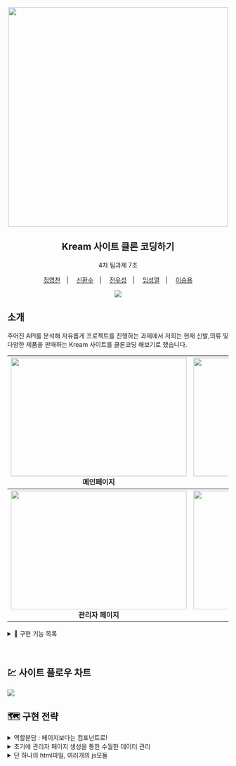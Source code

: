 <div align='center'>
<img src ="https://kream.co.kr/_nuxt/img/login_title.9f9ccc8.png" width="500">
<h2>Kream 사이트 클론 코딩하기</h2>
4차 팀과제 7조

<a href="https://github.com/jyc-coder">정영찬</a>　|　
<a href="https://github.com/whansoo">신환수</a>　|　
<a href="https://github.com/wooseongjeon">전우성</a>　|　
<a href="https://github.com/sung34">임성열</a>　|　
<a href="https://github.com/yong8048">이승용</a>

</div>

<div align="center">
  <img src="https://img.shields.io/badge/node-16.13.1-339933?logo=node.js"> 
</div>

## 소개

주어진 API를 분석해 자유롭게 프로젝트를 진행하는 과제에서 저희는 현재 신발,의류 및 다양한 제품을 판매하는 Kream 사이트를 클론코딩 해보기로 했습니다.

<div align="center">
<table>
<tr>
    <th>
      <div >
        <img src="https://user-images.githubusercontent.com/56331400/222455424-a3fbbd8d-5936-4c43-bad2-3f51454e5747.gif" width="400" height="270">
      </div>
      <div align="center">
      메인페이지
      </div>
    </th>
    <th>
      <div>
        <img src="https://user-images.githubusercontent.com/56331400/222457535-a209af80-d251-4886-9397-2c8f49dbb730.gif" width="400" height="270">
      </div>
     <div align="center">
      상점 페이지
      </div>
    </th>
  </tr>
  <tr>
    <th>
      <div>
        <img src="https://user-images.githubusercontent.com/56331400/222487198-d125f96d-db74-4b09-aecb-e6b6499e2532.gif" width="400" height="270">
      </div>
      <div align="center">
      관리자 페이지
      </div>
    </th>
    <th>
      <div>
       <div>
        <img src="https://user-images.githubusercontent.com/56331400/222461250-308adb76-e7c8-40b7-afb8-846bb9fca287.gif" width="400" height="270">
      </div>
      </div>
      <div align="center">
      로그인 페이지
      </div>
    </th>
  </tr>
</table>
</div>

<details>
<summary> 👞 구현 기능 목록</summary>
<br>
  
**메인 페이지**
- 헤더, 배너, 숏컷, 브랜드 포커스, 제품 목록, 푸터로 구성되어있습니다.
- 배너 : 해당 테마와 관련된 제품을 보여주는 exhibition 페이지로 이동합니다.
- 숏컷 : 해당 테마와 관련된 제품을 보여주는 exhibition 페이지로 이동합니다.
- 브랜드 포커스 : 클릭시 해당 브랜드 제품을 검색결과로 하는 상점 페이지로 이동합니다.
- 제품 아이템 : 클릭하면 해당 제품 구매를 위해서 상세 페이지로 이동합니다.
  - 찜 목록 추가 : 우측 하단 아이콘을 클릭하면 아이콘의 색이 변하면서 찜목록에 추가. 만약 로그인 되지 않았을 경우 알림창이 나타납니다.

**마이 페이지**

- 구매 내역 : 사용자가 구매했던 제품 내역을 제품 이름과 함께 보여줍니다.
- 관심 상품 : 사용자가 찜목록에 추가한 제품을 보여줍니다.
- 프로필 정보 : 현재 사용자의 정보를 보여줍니다.

**상점 페이지**

- 검색 필터, 제품 목록, 서치 modal 로 구성되어있습니다.
- 검색 필터: 사용자가 원하는 제품의 태그를 선택하면 해당 태그와 관련된 제품의 목록이 우측에 렌더링됩니다.
  - 검색 필터 목록
    - 카테고리 : 신발, 의류, 패션잡화, 라이프, 테크
    - 성별: 남성, 여성, 키즈
    - 가격 : 10만원 이하, 10만원-30만원 이하, 30만원-50만원 이하, 50만원 이상
    - 브랜드 : 현재 추가되어있는 전체 데이터의 브랜드 항목이 추가되어있습니다.
- 서치 modal : 상단에 위치한 돋보기 모양의 아이콘을 클릭하면 제품을 검색할수 있는 검색창이 팝업됩니다.
  - 최근 검색어: 사용자가 최근에 검색한 키워드를 보여줍니다. 지우기를 누르면 전체 항목이 제거됩니다.
  - 추천 검색어: 사용자가 원하는 키워드를 클릭하면 해당 태그와 관련된 제품을 보여주는 상점페이지가 나타납니다.
  - 카테고리 : 추천검색어와 마찬가지로 원하는 제품 종류를 클릭하면 필터링된 제품 목록을 보여줍니다.
  - 인기 브랜드 : 원하는 브랜드를 클릭하면 해당 브랜드 제품을 보여줍니다.

**상세 페이지**

- 사용자가 원하는 물건을 구입하고 싶을 때 제품 목록중 하나를 클릭하면 제품의 상세 정보를 보여주고 결제의사에 따라 결제 페이지로 이동합니다.

- 하단에는 선택된 제품과 같은 브랜드의 제품 목록을 보여줍니다.

**결제 페이지**

- 상세 페이지에서 결제 버튼을 누르면 이동하는 페이지 입니다.
- 제품의 정보와 이미지를 간략하게 보여주고, 계좌를 선택하여 결제를 진행합니다. 만약 계좌가 존재하지 않으면 계좌를 새로 생성하여 결제를 진행하게 됩니다.

**관리자 페이지**

- 관리자의 계정으로만 들어갈수 있는 페이지입니다. 현재 등록된 상품 데이터를 crud 할 수 있으며 데이터 검색, 현재 회원가입한 모든 사용자들을 조회할수 있습니다.

- 특정 id로 로그인하지 않으면 들어갈수 없게 설정하여 보안을 강화했습니다.

**로그인 페이지**

- 사용자가 로그인을 하려고 할때 이동하는 페이지로, 회원이 아닐 경우 회원가입을 할수 있도록 회원 가입 버튼을 클릭하면 회원가입 페이지로 이동합니다.

- 각각의 id,pw 조건을 만족하지 않으면 로그인 버튼이 활성화되지 않습니다 (id: 이메일 양식, pw: 영어,숫자,특수문자를 포함한 8~16자 )

- 아래와 같은 상황일때 로그인 페이지로 이동합니다.
  - 로그인 한지 24시간 경과한경우
  - 로그인 하지 않은 상태에서 찜목록 아이콘을 클릭한 경우
  - 상세 페이지에서 결제를 시도할 때
  - 로그인 하지 않은 상태에서 메인 페이지의 헤더에 관심품목을 들어가려고 할 때

</details>
<br>
<br>

## 💹 사이트 플로우 차트

<img src="https://user-images.githubusercontent.com/56331400/222495640-a967324b-5de8-4ac4-bd08-cd554a62e526.jpg" >

## 🗺️ 구현 전략

<details>
<summary> 역할분담 : 페이지보다는 컴포넌트로!  </summary>
<br>

- 처음 역할 분담을 정할 때 페이지 별이 아닌 페이지를 구성하는 컴포넌트 별로 역할 분담을 진행하여 컴포넌트가 구현이 되면 페이지를 조립해서 만드는 방식으로 접근했습니다.

- 각각의 컴포넌트를 구현&고도화를 진행하는 방식으로 프로젝트를 진행하면서, 오류가 발생했을때 "어느 페이지" 가 아닌 "어느 컴포넌트" 에서 발생했는지로 문제 해결 접근이 가능하여 유지/보수가 수월했습니다.

</details>

<details>
<summary> 초기에 관리자 페이지 생성을 통한 수월한 데이터 관리</summary>
<br>

- 프로젝트 시작 초기에 제품 데이터 crud를 하는 시간을 줄이기 위해서 관리자 페이지를 제작했습니다.

- 초기에 필요한 데이터를 추가한 다음, 추후에 발생할 데이터 수정/추가가 편리해지면서 프로젝트 진행 속도가 쳐지는 것을 막아보려고 했습니다

</details>

<details>
<summary>단 하나의 html파일, 여러개의 js모듈 </summary>
<br>

- 저희는 하나의 html파일 내부에 `navigo`를 사용해서 여러가지 경로에 따라 다른 페이지를 렌더링하는 방식으로 구현했습니다.

- 각각의 경로에 따른 컴포넌트 렌더링 메소드들은 모듈화를 진행하여, 다른 페이지에서도 쉽게 재사용이 가능하도록 제작하여 페이지 구현 시간을 줄이려고 시도했습니다.

- `index.js`의 코드가 비교적 간략해짐과 동시에 문제가 발생하여 수정/제거를 해야할 상황이 발생해도 어느 곳이 원인인지 쉽게 파악이 가능했습니다.

</details>
